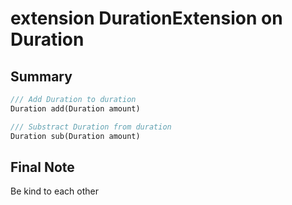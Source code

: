 # extension DurationExtension on Duration

## Summary

```dart
/// Add Duration to duration
Duration add(Duration amount)

/// Substract Duration from duration
Duration sub(Duration amount)
```

## Final Note

Be kind to each other
